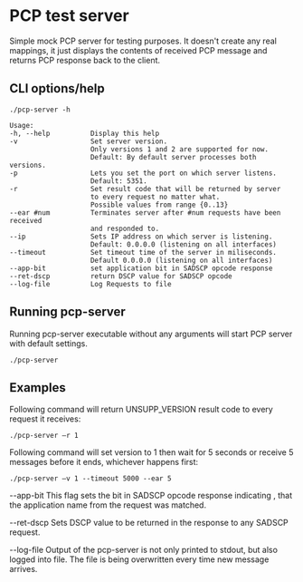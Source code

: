 PCP test server
===============

Simple mock PCP server for testing purposes. It doesn't create any real
mappings, it just displays the contents of received PCP message and returns PCP
response back to the client.

CLI options/help
----------------

    ./pcp-server -h

    Usage:
    -h, --help          Display this help
    -v                  Set server version.
                        Only versions 1 and 2 are supported for now.
                        Default: By default server processes both versions.
    -p                  Lets you set the port on which server listens.
                        Default: 5351.
    -r                  Set result code that will be returned by server
                        to every request no matter what.
                        Possible values from range {0..13}
    --ear #num          Terminates server after #num requests have been received
                        and responded to.
    --ip                Sets IP address on which server is listening.
                        Default: 0.0.0.0 (listening on all interfaces)
    --timeout           Set timeout time of the server in miliseconds.
                        Default 0.0.0.0 (listening on all interfaces)
    --app-bit           set application bit in SADSCP opcode response
    --ret-dscp          return DSCP value for SADSCP opcode
    --log-file          Log Requests to file


Running pcp-server
------------------

Running pcp-server executable without any arguments will start PCP server
with default settings.

    ./pcp-server

Examples
--------

Following command will return UNSUPP_VERSION result code to every request it
receives:

    ./pcp-server –r 1

Following command will set version to 1 then wait for 5 seconds or receive
5 messages before it ends, whichever happens first:

    ./pcp-server –v 1 --timeout 5000 --ear 5

--app-bit
This flag sets the bit in SADSCP opcode response indicating , that the
application name from the request was matched.

--ret-dscp
Sets DSCP value to be returned in the response to any SADSCP request.

--log-file
Output of the pcp-server is not only printed to stdout, but also logged into
file. The file is being overwritten every time new message arrives.
